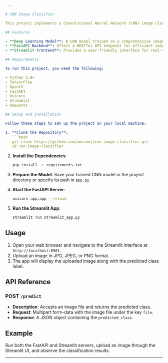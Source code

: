 ```yaml
---

# CNN Image Classifier

This project implements a Convolutional Neural Network (CNN) image classifier using a FastAPI backend for serving predictions and a Streamlit frontend for an intuitive user experience. Users can upload images, and the application predicts the class label for each image utilizing a pre-trained model.

## Features

- **Deep Learning Model**: A CNN model trained on a comprehensive image dataset for accurate classification.
- **FastAPI Backend**: Offers a RESTful API endpoint for efficient image prediction.
- **Streamlit Frontend**: Provides a user-friendly interface for real-time image uploads and predictions.

## Requirements

To run this project, you need the following:

- Python 3.8+
- TensorFlow
- OpenCV
- FastAPI
- Uvicorn
- Streamlit
- Requests

## Setup and Installation

Follow these steps to set up the project on your local machine:

1. **Clone the Repository**:
   ```bash
   git clone https://github.com/amrcool/cnn-image-classifier.git
   cd cnn-image-classifier
   ```

2. **Install the Dependencies**:
   ```bash
   pip install -r requirements.txt
   ```

3. **Prepare the Model**: Save your trained CNN model in the project directory or specify its path in `app.py`.

4. **Start the FastAPI Server**:
   ```bash
   uvicorn app:app --reload
   ```

5. **Run the Streamlit App**:
   ```bash
   streamlit run streamlit_app.py
   ```

## Usage

1. Open your web browser and navigate to the Streamlit interface at `http://localhost:8501`.
2. Upload an image in JPG, JPEG, or PNG format.
3. The app will display the uploaded image along with the predicted class label.

## API Reference

### POST `/predict`

- **Description**: Accepts an image file and returns the predicted class.
- **Request**: Multipart form-data with the image file under the key `file`.
- **Response**: A JSON object containing the `predicted_class`.

## Example

Run both the FastAPI and Streamlit servers, upload an image through the Streamlit UI, and observe the classification results.


---
```

